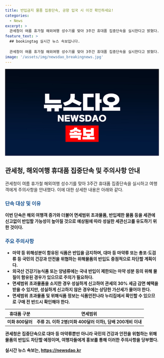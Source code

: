 ```yaml
---
title: 반입금지 물품 집중단속, 공항 입국 시 이것 확인하세요!
categories:
  - News
excerpt: >
  관세청이 여름 휴가철 해외여행 성수기를 맞아 3주간 휴대품 집중단속을 실시한다고 밝혔다. 이번 단속은 해외여행 증가로 면세범위 초과 및 위해물품 반입 가능성이 높아져 세관신고를 유도하기 위한 조치이다. 특히 마약 등 위해성분이 있는 식품 반입을 제지하고, 면세범위 초과시 세금 혜택 및 벌금 규정을 안내했다. 관세청은 리플릿과 배너 등을 통해 여행객에게 주의를 홍보할 예정이며, 해외직구를 통한 위해식품 반입도 주의를 당부했다. (출처: 정책브리핑)
feature_text: >
  ## bookingtag 실시간 뉴스 속보입니다.

  관세청이 여름 휴가철 해외여행 성수기를 맞아 3주간 휴대품 집중단속을 실시한다고 밝혔다. 이번 단속은 해외여행 증가로 면세범위 초과 및 위해물품 반입 가능성이 높아져 세관신고를 유도하기 위한 조치이다. 특히 마약 등 위해성분이 있는 식품 반입을 제지하고, 면세범위 초과시 세금 혜택 및 벌금 규정을 안내했다. 관세청은 리플릿과 배너 등을 통해 여행객에게 주의를 홍보할 예정이며, 해외직구를 통한 위해식품 반입도 주의를 당부했다. (출처: 정책브리핑)
image: '/assets/img/newsdao_breakingnews.jpg'
---
```


<p><img src="/assets/img/newsdao_breakingnews.jpg" alt="bookingtag 속보" /></p>

<h2 data-ke-size="size26">관세청, 해외여행 휴대품 집중단속 및 주의사항 안내</h2>

<p data-ke-size="size16">관세청이 여름 휴가철 해외여행 성수기를 맞아 3주간 휴대품 집중단속을 실시하고 여행객에게 주의사항을 안내했다. 이에 대한 상세한 내용은 아래와 같다.</p>

<h3><b><span style="color: #1a5490;">단속 대상 및 이유</span></b></h3>

<p><b>이번 단속은 해외 여행객 증가와 더불어 면세범위 초과물품, 반입제한 물품 등을 세관에 신고없이 반입할 가능성이 높아질 것으로 예상됨에 따라 성실한 세관신고를 유도하기 위한 것이다.</p>

<h3><b><span style="color: #1a5490;">주요 주의사항</span></b></h3>

<ul>
<li>마약 등 위해성분이 함유된 식품은 반입을 금지하며, 대마 등 마약류 또는 총포·도검류 등 국민의 건강과 안전을 위협하는 위해물품의 반입도 중점적으로 차단할 계획이다.</li>
<li>외국산 건강기능식품 또는 양념류에는 국내 반입이 제한되는 마약 성분 등의 위해 물질이 함유된 경우가 있으므로 주의가 필요하다.</li>
<li>면세범위 초과물품을 소지한 경우 성실하게 신고하여 관세의 30% 세금 감면 혜택을 받을 수 있지만, 성실하게 신고하지 않은 경우에는 상당한 가산세가 물어야 한다.</li>
<li>면세범위 초과물품 및 위해식품 정보는 식품안전나라 누리집에서 확인할 수 있으므로 구매 전 반드시 확인해야 한다.</li>
</ul>

<table>
<thead>
<tr>
<th>휴대품 구분</th>
<th>면세범위</th>
</tr>
</thead>
<tbody>
<tr>
<td>미화 800달러</td>
<td>주류 2L 이하 2병(미화 400달러 이하), 담배 200개비 이내</td>
</tr>
</tbody>
</table>

<p data-ke-size="size16">관세청은 집중단속으로 대마 등 마약류뿐만 아니라 국민의 건강과 안전을 위협하는 위해물품의 반입도 차단할 예정이며, 여행자들에게 홍보를 통해 이러한 주의사항을 당부했다.</p>
실시간 뉴스 속보는, <a href="https://newsdao.kr" rel="dofollow">https://newsdao.kr</a>


